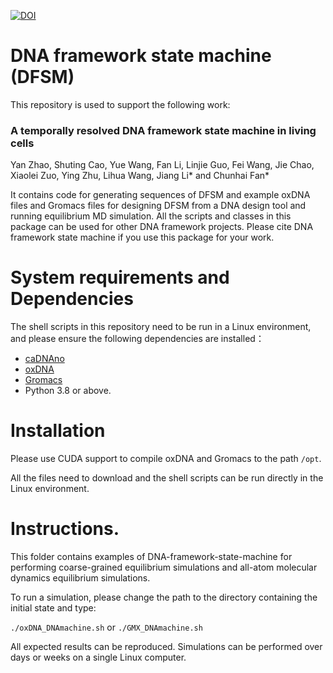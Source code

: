 [![DOI](https://zenodo.org/badge/DOI/10.5281/zenodo.8144751.svg)](https://doi.org/10.5281/zenodo.8144751)


# DNA framework state machine (DFSM)

This repository is used to support the following work:

### A temporally resolved DNA framework state machine in living cells
Yan Zhao, Shuting Cao, Yue Wang, Fan Li, Linjie Guo, Fei Wang, Jie Chao, Xiaolei Zuo, Ying Zhu, Lihua Wang, Jiang Li* and Chunhai Fan*

It contains code for generating sequences of DFSM and example oxDNA files and Gromacs files for designing DFSM from a DNA design tool and running equilibrium MD simulation. All the scripts and classes in this package can be used for other DNA framework projects. Please cite DNA framework state machine if you use this package for your work.

# System requirements and Dependencies

The shell scripts in this repository need to be run in a Linux environment, and please ensure the following dependencies are installed：
- [caDNAno](https://github.com/douglaslab/cadnano2)
- [oxDNA](https://github.com/lorenzo-rovigatti/oxDNA)
- [Gromacs](https://github.com/gromacs/gromacs)
- Python 3.8 or above.

# Installation

 Please use CUDA support to compile oxDNA and Gromacs to the path `/opt`.
 
 All the files need to download and the shell scripts can be run directly in the Linux environment.

# Instructions.

This folder contains examples of DNA-framework-state-machine for performing coarse-grained equilibrium simulations and all-atom molecular dynamics equilibrium simulations. 

To run a simulation, please change the path to the directory containing the initial state and type:

`./oxDNA_DNAmachine.sh`
or
`./GMX_DNAmachine.sh`

All expected results can be reproduced. Simulations can be performed over days or weeks on a single Linux computer.
